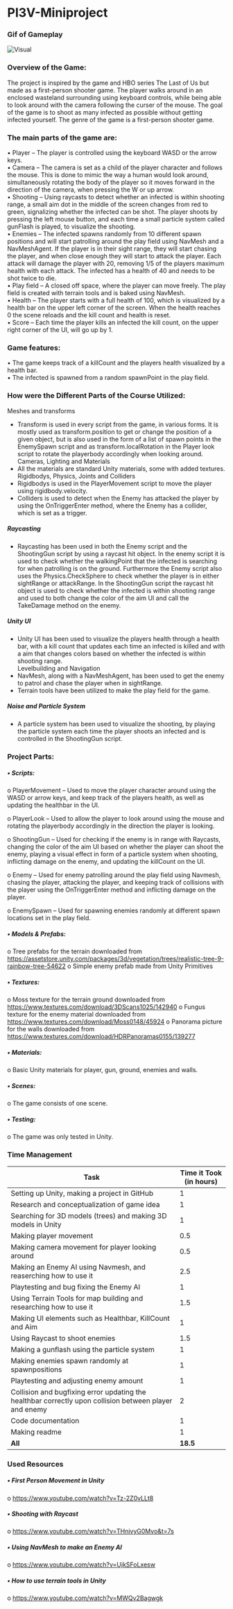 # PI3V-Miniproject

### Gif of Gameplay
![Visual](https://github.com/miracchr/PI3V-Miniproject/tree/main/GamePlayGif/ezgif.com-video-to-gif.gif)

### Overview of the Game:
The project is inspired by the game and HBO series The Last of Us but made as a first-person shooter game. The player walks around in an enclosed wasteland surrounding using keyboard controls, while being able to look around with the camera following the curser of the mouse. The goal of the game is to shoot as many infected as possible without getting infected yourself. The genre of the game is a first-person shooter game.


### The main parts of the game are:

•	Player – The player is controlled using the keyboard WASD or the arrow keys.  
•	Camera – The camera is set as a child of the player character and follows the mouse. This is done to mimic the way a human would look around, simultaneously rotating the body of the player so it moves forward in the direction of the camera, when pressing the W or up arrow.  
•	Shooting – Using raycasts to detect whether an infected is within shooting range, a small aim dot in the middle of the screen changes from red to green, signalizing whether the infected can be shot. The player shoots by pressing the left mouse button, and each time a small particle system called gunFlash is played, to visualize the shooting.  
•	Enemies – The infected spawns randomly from 10 different spawn positions and will start patrolling around the play field using NavMesh and a NavMeshAgent. If the player is in their sight range, they will start chasing the player, and when close enough they will start to attack the player. Each attack will damage the player with 20, removing 1/5 of the players maximum health with each attack. The infected has a health of 40 and needs to be shot twice to die.  
•	Play field – A closed off space, where the player can move freely. The play field is created with terrain tools and is baked using NavMesh.  
•	Health  – The player starts with a full health of 100, which is visualized by a health bar on the upper left corner of the screen. When the health reaches 0 the scene reloads and the kill count and health is reset.  
•	Score – Each time the player kills an infected the kill count, on the upper right corner of the UI, will go up by 1.  

### Game features:
•	The game keeps track of a killCount and the players health visualized by a health bar.   
•	The infected is spawned from a random spawnPoint in the play field.    

### How were the Different Parts of the Course Utilized:
Meshes and transforms    
-	Transform is used in every script from the game, in various forms. It is mostly used as transform.position to get or change the position of a given object, but is also used in the form of a list of spawn points in the EnemySpawn script and as transform.localRotation in the Player look script to rotate the playerbody accordingly when looking around.   
Cameras, Lighting and Materials   
-	All the materials are standard Unity materials, some with added textures.   
Rigidbodys, Physics, Joints and Colliders   
-	Rigidbodys is used in the PlayerMovement script to move the player using rigidbody.velocity.   
-	Colliders is used to detect when the Enemy has attacked the player by using the OnTriggerEnter method, where the Enemy has a collider, which is set as a trigger.   
##### Raycasting   
-	Raycasting has been used in both the Enemy script and the ShootingGun script by using a raycast hit object. In the enemy script it is used to check whether the walkingPoint that the infected is searching for when patrolling is on the ground. Furthermore the Enemy script also uses the Physics.CheckSphere to check whether the player is in either sightRange or attackRange. In the ShootingGun script the raycast hit object is used to check whether the infected is within shooting range and used to both change the color of the aim UI and call the TakeDamage method on the enemy.   
##### Unity UI   
-	Unity UI has been used to visualize the players health through a health bar, with a kill count that updates each time an infected is killed and with a aim that changes colors based on whether the infected is within shooting range.  
Levelbuilding and Navigation   
-	NavMesh, along with a NavMeshAgent, has been used to get the enemy to patrol and  chase the player when in sightRange.  
-	Terrain tools have been utilized to make the play field for the game.   
##### Noise and Particle System   
-	A particle system has been used to visualize the shooting, by playing the particle system each time the player shoots an infected and is controlled in the ShootingGun script.   
### Project Parts:
##### •	Scripts:
o	PlayerMovement – Used to move the player character around using the WASD or arrow keys, and keep track of the players health, as well as updating the healthbar in the UI.



o	PlayerLook – Used to allow the player to look around using the mouse and rotating the playerbody accordingly in the direction the player is looking.



o	ShootingGun – Used for checking if the enemy is in range with Raycasts, changing the color of the aim UI based on whether the player can shoot the enemy, playing a visual effect in form of a particle system when shooting, inflicting damage on the enemy, and updating the killCount on the UI. 



o	Enemy – Used for enemy patrolling around the play field using Navmesh, chasing the player, attacking the player, and keeping track of collisions with the player using the OnTriggerEnter method and inflicting damage on the player.



o	EnemySpawn – Used for spawning enemies randomly at different spawn locations set in the play field.



##### •	Models & Prefabs:
o	Tree prefabs for the terrain downloaded from https://assetstore.unity.com/packages/3d/vegetation/trees/realistic-tree-9-rainbow-tree-54622
o	Simple enemy prefab made from Unity Primitives 
##### •	Textures:
o	Moss texture for the terrain ground downloaded from https://www.textures.com/download/3DScans1025/142940
o	Fungus texture for the enemy material downloaded from https://www.textures.com/download/Moss0148/45924
o	Panorama picture for the walls downloaded from https://www.textures.com/download/HDRPanoramas0155/139277

##### •	Materials:
o	Basic Unity materials for player, gun, ground, enemies and walls.
##### •	Scenes:
o	The game consists of one scene.
##### •	Testing:
o	The game was only tested in Unity.

### Time Management
| **Task**                                                                | **Time it Took (in hours)** |
|--------------------------------------------------------------------------------|------------------------------------|
|     Setting up Unity, making a project in GitHub                               |     1                              |
|     Research and conceptualization of game idea                                |     1                              |
|     Searching for 3D models (trees) and making 3D models in Unity              |     1                              |
|     Making player movement                                                     |     0.5                            |
|     Making camera movement for player looking around                           |     0.5                            |
|     Making an Enemy AI using Navmesh, and reaserching how to use it            |     2.5                            |
|     Playtesting and bug fixing the Enemy AI                                    |     1                              |
|     Using Terrain Tools for map building and researching how to use it         |     1.5                            |
|     Making UI elements such as Healthbar, KillCount and Aim                    |     1                              |
|     Using Raycast to shoot enemies                                             |     1.5                            |
|     Making a gunflash using the particle system                                |     1                              |
|     Making enemies spawn randomly at spawnpositions                            |     1                              |
|     Playtesting and adjusting enemy amount                                     |     1                              |
|     Collision and bugfixing error updating the healthbar correctly upon collision between player and enemy                              |     2                            |
|     Code   documentation                                                       |     1                              |
|     Making readme                                                              |     1                              |
|     **All**                                                                    |     **18.5**                       |     
### Used Resources
##### •	First Person Movement in Unity
o	https://www.youtube.com/watch?v=Tz-2Z0vLLt8
##### •	Shooting with Raycast 
o	https://www.youtube.com/watch?v=THnivyG0Mvo&t=7s
##### •	Using NavMesh to make an Enemy AI
o	https://www.youtube.com/watch?v=UjkSFoLxesw
##### •	How to use terrain tools in Unity
o	https://www.youtube.com/watch?v=MWQv2Bagwgk
